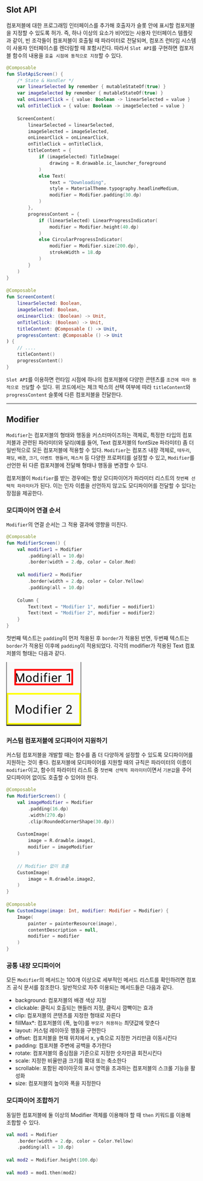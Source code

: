
## Slot API
컴포저블에 대한 프로그래밍 인터페이스를 추가해 호출자가 슬롯 안에 표시할 컴포저블을 지정할 수 있도록 허가. 즉, 하나 이상의 요소가 비어있는 사용자 인터페이스 템플릿과 같이, 빈 조각들이 컴포저블이 호출될 때 파라미터로 전달되며, 컴포즈 런타임 시스템이 사용자 인터페이스를 렌더링할 때 포함시킨다. 따라서 `Slot API`를 구현하면 컴포저블 함수의 내용을 `호출 시점에 동적으로 지정`할 수 있다.

```kotlin
@Composable
fun SlotApiScreen() {
    /* State & Handler */
    var linearSelected by remember { mutableStateOf(true) }
    var imageSelected by remember { mutableStateOf(true) }
    val onLinearClick = { value: Boolean -> linearSelected = value }
    val onTitleClick = { value: Boolean -> imageSelected = value }

    ScreenContent(
        linearSelected = linearSelected,
        imageSelected = imageSelected,
        onLinearClick = onLinearClick,
        onTitleClick = onTitleClick,
        titleContent = {
            if (imageSelected) TitleImage(
	            drawing = R.drawable.ic_launcher_foreground
            )
            else Text(
                text = "Downloading",
                style = MaterialTheme.typography.headlineMedium,
                modifier = Modifier.padding(30.dp)
            )
        },
        progressContent = {
            if (linearSelected) LinearProgressIndicator(
	            modifier = Modifier.height(40.dp)
	        )
            else CircularProgressIndicator(
	            modifier = Modifier.size(200.dp),
	            strokeWidth = 18.dp
			)
        }
    )
}

@Composable
fun ScreenContent(
    linearSelected: Boolean,
    imageSelected: Boolean,
    onLinearClick: (Boolean) -> Unit,
    onTitleClick: (Boolean) -> Unit,
    titleContent: @Composable () -> Unit,
    progressContent: @Composable () -> Unit
) {
	// ....
	titleContent()
	progressContent()
}
```

`Slot API`를 이용하면 런타임 시점에 하나의 컴포저블에 다양한 콘텐츠를 `조건에 따라 동적으로 전달`할 수 있다. 위 코드에서는 체크 박스의 선택 여부에 따라 `titleContent`와 `progressContent` 슬롯에 다른 컴포저블을 전달한다. 

---

## Modifier
`Modifier`는 컴포저블의 형태와 행동을 커스터마이즈하는 객체로, 특정한 타입의 컴포저블과 관련된 파라미터와 달리(예를 들어, Text 컴포저블의 fontSize 파라미터) 좀 더 일반적으로 모든 컴포저블에 적용할 수 있다. `Modifier`는 컴포즈 내장 객체로, `테두리`, `패딩`, `배경`, `크기`, `이벤트 핸들러`, `제스처` 등 다양한 프로퍼티를 설정할 수 있고, `Modifier`를 선언한 뒤 다른 컴포저블에 전달해 형태나 행동을 변경할 수 있다.

컴포저블이 `Modifier`를 받는 경우에는 항상 모디파이어가 파라미터 리스트의 `첫번째 선택적 파라미터`가 된다. 이는 인자 이름을 선언하지 않고도 모디파이어를 전달할 수 있다는 장점을 제공한다.

### 모디파이어 연결 순서
`Modifier`의 연결 순서는 그 적용 결과에 영향을 미친다.

```kotlin
@Composable
fun ModifierScreen() {
    val modifier1 = Modifier
        .padding(all = 10.dp)
        .border(width = 2.dp, color = Color.Red)

    val modifier2 = Modifier
        .border(width = 2.dp, color = Color.Yellow)
        .padding(all = 10.dp)

    Column {
        Text(text = "Modifier 1", modifier = modifier1)
        Text(text = "Modifier 2", modifier = modifier2)
    }
}
```

첫번째 텍스트는 `padding`이 먼저 적용된 후 `border`가 적용된 반면, 두번째 텍스트는 `border`가 적용된 이후에 `padding`이 적용되었다. 각각의 modifier가 적용된 Text 컴포저블의 형태는 다음과 같다.

![](images/android/modifier.png)


### 커스텀 컴포저블에 모디파이어 지원하기
커스텀 컴포저블을 개발할 때는 함수를 좀 더 다양하게 설정할 수 있도록 모디파이어를 지원하는 것이 좋다. 컴포저블에 모디파이어를 지원할 때의 규칙은 파라미터의 이름이 `modifier`이고, 함수의 파라미터 리스트 중 `첫번째 선택적 파라미터`이면서 `기본값`을 주어 모디파이어 없이도 호출할 수 있어야 한다.

```kotlin
@Composable
fun ModifierScreen() {
	val imageModifier = Modifier
		.padding(16.dp)
		.width(270.dp)
		.clip(RoundedCornerShape(30.dp))

	CustomImage(
		image = R.drawble.image1,
		modifier = imageModifier
	)

	// Modifier 없이 호출
	CustomImage(
		image = R.drawble.image2,
	)
}

@Composable
fun CustomImage(image: Int, modifier: Modifier = Modifier) {
	Image(
		painter = painterResource(image),
		contentDescription = null,
		modifier = modifier
	)
}
```

### 공통 내장 모디파이어
모든 `Modifier`의 메서드는 100개 이상으로 세부적인 메서드 리스트를 확인하려면 컴포즈 공식 문서를 참조한다. 일반적으로 자주 이용되는 메서드들은 다음과 같다.
- background: 컴포저블의 배경 색상 지정
- clickable: 클릭시 호출되는 핸들러 지정, 클릭시 깜빡이는 효과
- clip: 컴포저블의 콘텐츠를 지정한 형태로 자른다
- fillMax*: 컴포저블의 (폭, 높이)를 `부모가 허용하는` 최댓값에 맞춘다
- layout: 커스텀 레이아웃 행동을 구현한다
- offset: 컴포저블을 현재 위치에서 x, y축으로 지정한 거리만큼 이동시킨다
- padding: 컴포저블 주변에 공백을 추가한다
- rotate: 컴포저블의 중심점을 기준으로 지정한 숫자만큼 회전시킨다
- scale: 지정한 비율만큼 크기를 확대 또는 축소한다
- scrollable: 포함된 레이아웃의 표시 영역을 초과하는 컴포저블의 스크롤 기능을 활성화
- size: 컴포저블의 높이와 폭을 지정한다

### 모디파이어 조합하기
동일한 컴포저블에 둘 이상의 Modifier 객체를 이용해야 할 때 `then` 키워드를 이용해 조합할 수 있다.

```kotlin
val mod1 = Modifier
	.border(width = 2.dp, color = Color.Yellow)
	.padding(all = 10.dp)

val mod2 = Modifier.height(100.dp)

val mod3 = mod1.then(mod2)
```
